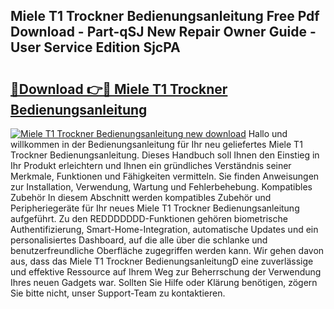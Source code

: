 ## Miele T1 Trockner Bedienungsanleitung Free Pdf Download - Part-qSJ New Repair Owner Guide - User Service Edition SjcPA

# <h2><a href="http://df3tkgh.blite.top/?on=Miele+T1+Trockner+Bedienungsanleitung">🔗Download 👉🔴 Miele T1 Trockner Bedienungsanleitung</a></h2>

[![Miele T1 Trockner Bedienungsanleitung new download](https://i.imgur.com/lujVjoI.png)](http://df3tkgh.blite.top/?on=Miele+T1+Trockner+Bedienungsanleitung)
Hallo und willkommen in der Bedienungsanleitung für Ihr neu geliefertes Miele T1 Trockner Bedienungsanleitung. Dieses Handbuch soll Ihnen den Einstieg in Ihr Produkt erleichtern und Ihnen ein gründliches Verständnis seiner Merkmale, Funktionen und Fähigkeiten vermitteln. Sie finden Anweisungen zur Installation, Verwendung, Wartung und Fehlerbehebung. Kompatibles Zubehör In diesem Abschnitt werden kompatibles Zubehör und Peripheriegeräte für Ihr neues Miele T1 Trockner Bedienungsanleitung aufgeführt. Zu den REDDDDDDD-Funktionen gehören biometrische Authentifizierung, Smart-Home-Integration, automatische Updates und ein personalisiertes Dashboard, auf die alle über die schlanke und benutzerfreundliche Oberfläche zugegriffen werden kann. Wir gehen davon aus, dass das Miele T1 Trockner BedienungsanleitungD eine zuverlässige und effektive Ressource auf Ihrem Weg zur Beherrschung der Verwendung Ihres neuen Gadgets war. Sollten Sie Hilfe oder Klärung benötigen, zögern Sie bitte nicht, unser Support-Team zu kontaktieren.
